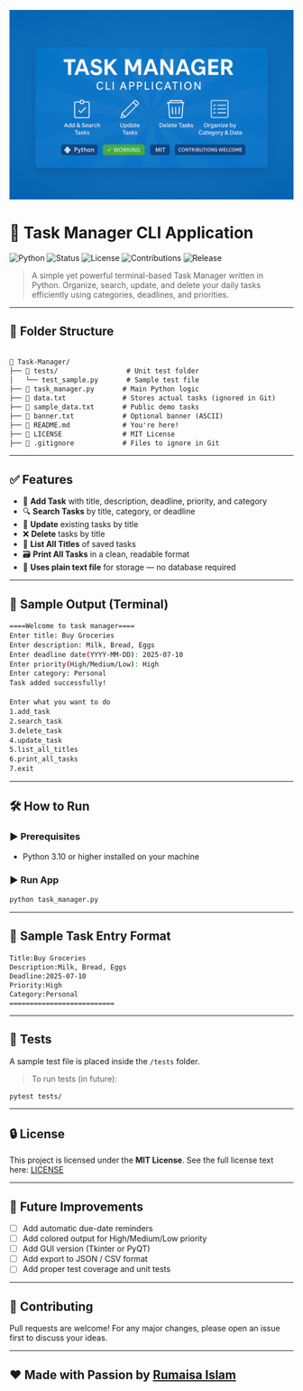 ![Task Manager Banner](banner.png)
# 📝 Task Manager CLI Application

![Python](https://img.shields.io/badge/Python-3.10+-blue?style=for-the-badge&logo=python)
![Status](https://img.shields.io/badge/Status-Working-green?style=for-the-badge)
![License](https://img.shields.io/badge/License-MIT-lightgrey?style=for-the-badge)
![Contributions](https://img.shields.io/badge/Contributions-Welcome-ff69b4?style=for-the-badge)
![Release](https://img.shields.io/github/v/release/Rumaisas-islam/task-manager-cli-python?style=for-the-badge)


> A simple yet powerful terminal-based Task Manager written in Python. Organize, search, update, and delete your daily tasks efficiently using categories, deadlines, and priorities.

---

## 📂 Folder Structure

```

📁 Task-Manager/
├── 📁 tests/                 # Unit test folder
│   └── test_sample.py       # Sample test file
├── 📄 task_manager.py       # Main Python logic
├── 📄 data.txt              # Stores actual tasks (ignored in Git)
├── 📄 sample_data.txt       # Public demo tasks
├── 📄 banner.txt            # Optional banner (ASCII)
├── 📄 README.md             # You're here!
├── 📄 LICENSE               # MIT License
├── 📄 .gitignore            # Files to ignore in Git

```

---

## ✅ Features

- 📌 **Add Task** with title, description, deadline, priority, and category
- 🔍 **Search Tasks** by title, category, or deadline
- 🔁 **Update** existing tasks by title
- ❌ **Delete** tasks by title
- 📃 **List All Titles** of saved tasks
- 🗃️ **Print All Tasks** in a clean, readable format
- 💾 **Uses plain text file** for storage — no database required

---

## 🧾 Sample Output (Terminal)

```bash
====Welcome to task manager====
Enter title: Buy Groceries
Enter description: Milk, Bread, Eggs
Enter deadline date(YYYY-MM-DD): 2025-07-10
Enter priority(High/Medium/Low): High
Enter category: Personal
Task added successfully!

Enter what you want to do
1.add_task
2.search_task
3.delete_task
4.update_task
5.list_all_titles
6.print_all_tasks
7.exit
````

---

## 🛠️ How to Run

### ▶️ Prerequisites

- Python 3.10 or higher installed on your machine

### ▶️ Run App

```bash
python task_manager.py
```

---

## 📁 Sample Task Entry Format

```
Title:Buy Groceries
Description:Milk, Bread, Eggs
Deadline:2025-07-10
Priority:High
Category:Personal
==========================
```

---

## 🧪 Tests

A sample test file is placed inside the `/tests` folder.

> To run tests (in future):

```bash
pytest tests/
```

---

## 🔒 License

This project is licensed under the **MIT License**.
See the full license text here: [LICENSE](./LICENSE)

---

## 🚀 Future Improvements

* [ ] Add automatic due-date reminders
* [ ] Add colored output for High/Medium/Low priority
* [ ] Add GUI version (Tkinter or PyQT)
* [ ] Add export to JSON / CSV format
* [ ] Add proper test coverage and unit tests

---

## 🤝 Contributing

Pull requests are welcome!
For any major changes, please open an issue first to discuss your ideas.

---

## ❤️ Made with Passion by [Rumaisa Islam](https://github.com/Rumaisas-islam)

```
